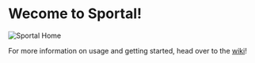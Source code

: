 # Wecome to Sportal!

![Sportal Home](https://github.com/eapowertools/sportal/wiki/imgs/sportalHome.png)

For more information on usage and getting started, head over to the [wiki](https://github.com/eapowertools/sportal/wiki)!
